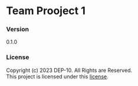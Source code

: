 # Team Prooject 1


### Version
0.1.0

### License
Copyright (c) 2023 DEP-10. All Rights are Reserved. <br>
This project is licensed under this [license](LICENSE.txt).
